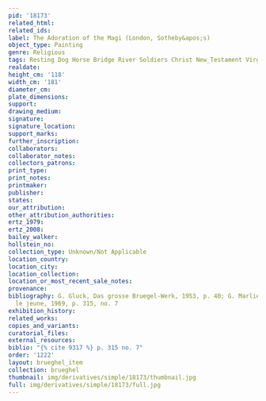 ```yaml
---
pid: '18173'
related_html: 
related_ids: 
label: The Adoration of the Magi (London, Sotheby&apos;s)
object_type: Painting
genre: Religious
tags: Resting Dog Horse Bridge River Soldiers Christ New_Testament Virgin_Mary
realdate: 
height_cm: '118'
width_cm: '181'
diameter_cm: 
plate_dimensions: 
support: 
drawing_medium: 
signature: 
signature_location: 
support_marks: 
further_inscription: 
collaborators: 
collaborator_notes: 
collectors_patrons: 
print_type: 
print_notes: 
printmaker: 
publisher: 
states: 
our_attribution: 
other_attribution_authorities: 
ertz_1979: 
ertz_2008: 
bailey_walker: 
hollstein_no: 
collection_type: Unknown/Not Applicable
location_country: 
location_city: 
location_collection: 
location_or_most_recent_sale_notes: 
provenance: 
bibliography: G. Gluck, Das grosse Bruegel-Werk, 1953, p. 40; G. Marlier, Pierre Brueghel
  le jeune, 1969, p. 315, no. 7
exhibition_history: 
related_works: 
copies_and_variants: 
curatorial_files: 
external_resources: 
biblio: "{% cite 9317 %} p. 315 no. 7"
order: '1222'
layout: brueghel_item
collection: brueghel
thumbnail: img/derivatives/simple/18173/thumbnail.jpg
full: img/derivatives/simple/18173/full.jpg
---
```


